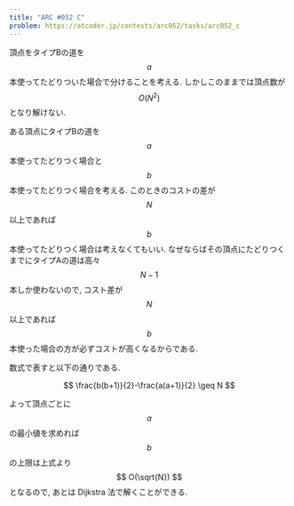 ```yaml
---
title: "ARC #052 C"
problem: https://atcoder.jp/contests/arc052/tasks/arc052_c
---
```

頂点をタイプBの道を $$ a $$ 本使ってたどりついた場合で分けることを考える. しかしこのままでは頂点数が $$ O(N^2) $$ となり解けない.

ある頂点にタイプBの道を $$ a $$ 本使ってたどりつく場合と $$ b $$ 本使ってたどりつく場合を考える. このときのコストの差が $$ N $$ 以上であれば $$ b $$ 本使ってたどりつく場合は考えなくてもいい. なぜならばその頂点にたどりつくまでにタイプAの道は高々 $$ N-1 $$ 本しか使わないので, コスト差が $$ N $$ 以上であれば $$ b $$ 本使った場合の方が必ずコストが高くなるからである.

数式で表すと以下の通りである.

$$
\frac{b(b+1)}{2}-\frac{a(a+1)}{2} \geq N
$$

よって頂点ごとに $$ a $$ の最小値を求めれば $$ b $$ の上限は上式より $$ O(\sqrt{N}) $$ となるので, あとは Dijkstra 法で解くことができる.

